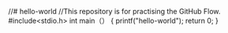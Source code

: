 //# hello-world
//This repository is for practising the GitHub Flow.
#include<stdio.h>
int main（）
{
printf("hello-world");
return 0;
}

